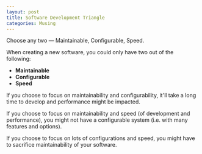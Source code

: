 ```yaml
---
layout: post
title: Software Development Triangle
categories: Musing
---
```


Choose any two — Maintainable, Configurable, Speed.

When creating a new software, you could only have two out of the
following:

- **Maintainable**
- **Configurable**
- **Speed**

If you choose to focus on maintainability and configurability, it'll
take a long time to develop and performance might be impacted.

If you choose to focus on maintainability and speed (of development and
performance), you might not have a configurable system (i.e. with many
features and options).

If you choose to focus on lots of configurations and speed, you might
have to sacrifice maintainability of your software.
